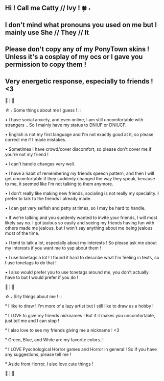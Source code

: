 Hi ! Call me Catty // Ivy ! 🍀 ⁠˖ 
-
I don't mind what pronouns you used on me but I mainly use She // They // It
-
Please don't copy any of my PonyTown skins ! Unless it's a cosplay of my ocs or I gave you permission to copy them !
-
Very energetic response, especially to friends ! <3
-

🌿 | 🌳

☆ ⁠˖ Some things about me I guess ! ::

• I have social anxiety, and even online, I am still uncomfortable with strangers .. So I mainly have my status to DNIUF or DNIUCF.

• English is not my first language and I'm not exactly good at it, so please correct me if I made mistakes.

• Sometimes I have crowd/cover discomfort, so please don't cover me if you're not my friend !

• I can't handle changes very well.

• I have a habit of remembering my friends speech pattern, and then I will get uncomfortable if they suddenly changed the way they speak, because to me, it seemed like I'm not talking to them anymore.

• I don't really like making new friends, socialing is not really my speciality. I prefer to talk to the friends I already made.

• I can get very selfish and petty at times, so I may be hard to handle.

• If we're talking and you suddenly wanted to invite your friends, I will most likely say no. I got jealous so easily and seeing my friends having fun with others made me jealous, but I won't say anything about me being jealous most of the time.

• I tend to talk a lot, especially about my interests ! So please ask me about my interests if you want me to yap about them !

• I use tonetags a lot ! I found it hard to describe what I'm feeling in texts, so I use tonetags to do that !

• I also would prefer you to use tonetags around me, you don't actually have to but I would prefer if you do !

🍃 | 🌲

☆ ⁠˖ Silly things about me ! ::

° I like to draw ! I'm more of a lazy artist but I still like to draw as a hobby !

° I LOVE to give my friends nicknames ! But if it makes you uncomfortable, just tell me and I can stop !

° I also love to see my friends giving me a nickname ! <3

° Green, Blue, and White are my favorite colors..!

° I LOVE Pyschological Horror games and Horror in general ! So if you have any suggestions, please tell me !

° Aside from Horror, I also love cute things !

🌱 | 🌼
